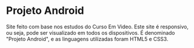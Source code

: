 # Projeto Android

 Site feito com base nos estudos do Curso Em Video. Este site é responsivo, ou seja, pode ser visualizado em todos os dispositivos. É denominado "Projeto Android", e as linguagens utilizadas foram HTML5 e CSS3.
